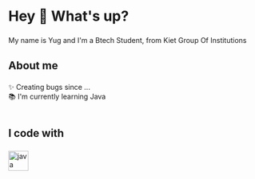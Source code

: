 <h1 align="left">Hey 👋 What's up?</h1>

###

<p align="left">My name is Yug and I'm a Btech Student, from Kiet Group Of Institutions</p>

###

<h2 align="left">About me</h2>

###

<p align="left">✨ Creating bugs since ...<br>📚 I'm currently learning Java<br><br></p>

###

<h2 align="left">I code with</h2>

###

<div align="left">
  <img src="https://cdn.jsdelivr.net/gh/devicons/devicon/icons/java/java-original.svg" height="40" alt="java logo"  />
</div>

###
